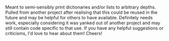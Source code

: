 Meant to semi-sensibly print dictionaries and/or lists to arbitrary depths.
Pulled from another project after realising that this could be reused in the future and may be helpful for others to have available. Definitely needs work, especially considering it was yanked out of another project and may still contain code specific to that use.
If you have any helpful suggestions or criticisms, I'd love to hear about them! Cheers!
